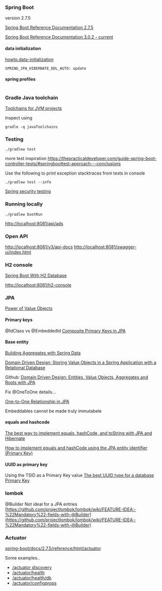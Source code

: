 
### Spring Boot
version 2.7.5

[Spring Boot Reference Documentation 2.7.5](https://docs.spring.io/spring-boot/docs/2.7.5/reference/html/)


[Spring Boot Reference Documentation 3.0.2 - current](https://docs.spring.io/spring-boot/docs/current/reference/html/index.html)

#### data initialization

[howto.data-initialization](https://docs.spring.io/spring-boot/docs/2.7.5/reference/html/howto.html#howto.data-initialization)
```env
SPRING_JPA_HIBERNATE_DDL_AUTO: update
```

#### spring profiles

```env

```

### Gradle Java toolchain
[Toolchains for JVM projects](https://docs.gradle.org/current/userguide/toolchains.html)

Inspect using
```shell
gradle -q javaToolchains
```

### Testing
```shell
./gradlew test
```
more test inspiration https://thepracticaldeveloper.com/guide-spring-boot-controller-tests/#springboottest-approach---conclusions

Use the following to print exception stacktraces from tests in console
```shell
./gradlew test --info
```

[Spring security testing](https://docs.spring.io/spring-security/site/docs/5.2.0.RELEASE/reference/html/test.html)

### Running locally
```shell
./gradlew bootRun
```
[http://localhost:8081/api/ads](http://localhost:8081/api/ads)


### Open API

[http://localhost:8081/v3/api-docs](http://localhost:8081/v3/api-docs)
[http://localhost:8081/swagger-ui/index.html](http://localhost:8081/swagger-ui/index.html)

### H2 console

[Spring Boot With H2 Database](https://www.baeldung.com/spring-boot-h2-database)


[http://localhost:8081/h2-console](http://localhost:8081/h2-console)

### JPA


[Power of Value Objects](https://medium.com/javarevisited/spring-boot-power-of-value-objects-a98831cfe4b8)

#### Primary keys

@IdClass vs @EmbeddedId [Composite Primary Keys in JPA](https://www.baeldung.com/jpa-composite-primary-keys)

#### Base entity
[Building Aggregates with Spring Data](https://dev.to/peholmst/building-aggregates-with-spring-data-2iig)


[Domain Driven Design: Storing Value Objects in a Spring Application with a Relational Database](https://medium.com/@benoit.averty/domain-driven-design-storing-value-objects-in-a-spring-application-with-a-relational-database-e7a7b555a0e4)

Github:
[Domain Driven Design: Entities, Value Objects, Aggregates and Roots with JPA](https://github.com/simbo1905/root-objects)

Fix @OneToOne details...

[One-to-One Relationship in JPA](https://www.baeldung.com/jpa-one-to-one)


Embeddables cannot be made truly immutabele


#### equals and hashcode

[The best way to implement equals, hashCode, and toString with JPA and Hibernate](https://vladmihalcea.com/the-best-way-to-implement-equals-hashcode-and-tostring-with-jpa-and-hibernate/)

[How to implement equals and hashCode using the JPA entity identifier (Primary Key)](https://vladmihalcea.com/how-to-implement-equals-and-hashcode-using-the-jpa-entity-identifier/)

#### UUID as primary key

Using the TSID as a Primary Key value [The best UUID type for a database Primary Key](https://vladmihalcea.com/uuid-database-primary-key/)

### lombok

@Builder
Not ideal for a JPA entries
[https://github.com/projectlombok/lombok/wiki/FEATURE-IDEA:-%22Mandatory%22-fields-with-@Builder](https://github.com/projectlombok/lombok/wiki/FEATURE-IDEA:-%22Mandatory%22-fields-with-@Builder)

### Actuator

[spring-boot/docs/2.7.5/reference/html/actuator](https://docs.spring.io/spring-boot/docs/2.7.5/reference/html/actuator.html)

Some examples..

- [/actuator discovery](http://localhost:8081/actuator)
- [/actuator/health](http://localhost:8081/actuator/health)
- [/actuator/health/db](http://localhost:8081/actuator/health/db)
- [/actuator/configprops](http://localhost:8081/actuator/configprops)
